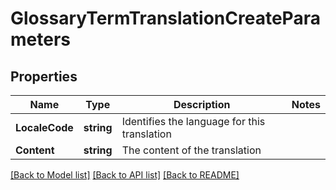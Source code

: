 # GlossaryTermTranslationCreateParameters

## Properties

Name | Type | Description | Notes
------------ | ------------- | ------------- | -------------
**LocaleCode** | **string** | Identifies the language for this translation | 
**Content** | **string** | The content of the translation | 

[[Back to Model list]](../README.md#documentation-for-models) [[Back to API list]](../README.md#documentation-for-api-endpoints) [[Back to README]](../README.md)


